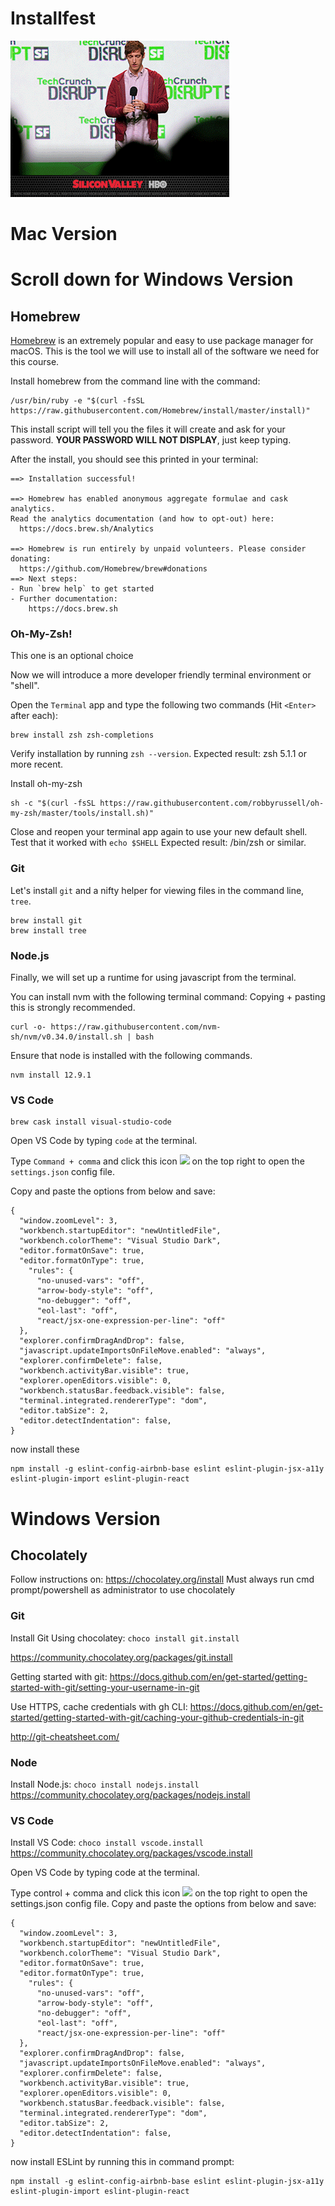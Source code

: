 # Installfest
![](siliconValley.gif)

# Mac Version
# Scroll down for Windows Version
## Homebrew

[Homebrew](https://brew.sh/) is an extremely popular and easy to use package manager for macOS. This is the tool we will use to install all of the software we need for this course.

Install homebrew from the command line with the command:

```shell
/usr/bin/ruby -e "$(curl -fsSL https://raw.githubusercontent.com/Homebrew/install/master/install)"
```

This install script will tell you the files it will create and ask for your password. **YOUR PASSWORD WILL NOT DISPLAY**, just keep typing.

After the install, you should see this printed in your terminal:

```shell
==> Installation successful!

==> Homebrew has enabled anonymous aggregate formulae and cask analytics.
Read the analytics documentation (and how to opt-out) here:
  https://docs.brew.sh/Analytics

==> Homebrew is run entirely by unpaid volunteers. Please consider donating:
  https://github.com/Homebrew/brew#donations
==> Next steps:
- Run `brew help` to get started
- Further documentation: 
    https://docs.brew.sh
```



### Oh-My-Zsh!

This one is an optional choice

Now we will introduce a more developer friendly terminal environment or "shell".

Open the `Terminal` app and type the following two commands (Hit `<Enter>` after each):
```
brew install zsh zsh-completions
```

Verify installation by running `zsh --version`. Expected result: zsh 5.1.1 or more recent.

Install oh-my-zsh 
```
sh -c "$(curl -fsSL https://raw.githubusercontent.com/robbyrussell/oh-my-zsh/master/tools/install.sh)"
```

Close and reopen your terminal app again to use your new default shell.
Test that it worked with 
```echo $SHELL```
Expected result: /bin/zsh or similar.







### Git
Let's install `git` and a nifty helper for viewing files in the command line, `tree`.


```
brew install git
brew install tree
```

### Node.js

Finally, we will set up a runtime for using javascript from the terminal.

You can install nvm with the following terminal command:
Copying + pasting this is strongly recommended.


```
curl -o- https://raw.githubusercontent.com/nvm-sh/nvm/v0.34.0/install.sh | bash
```

Ensure that node is installed with the following commands.

```
nvm install 12.9.1
```

### VS Code

```
brew cask install visual-studio-code
```

Open VS Code by typing `code` at the terminal.

Type `Command + comma` and click this icon ![](settings.png) on the top right to open the `settings.json` config file.

Copy and paste the options from below and save:
```
{
  "window.zoomLevel": 3,
  "workbench.startupEditor": "newUntitledFile",
  "workbench.colorTheme": "Visual Studio Dark",
  "editor.formatOnSave": true,
  "editor.formatOnType": true,
    "rules": {
      "no-unused-vars": "off",
      "arrow-body-style": "off",
      "no-debugger": "off",
      "eol-last": "off",
      "react/jsx-one-expression-per-line": "off"
  },
  "explorer.confirmDragAndDrop": false,
  "javascript.updateImportsOnFileMove.enabled": "always",
  "explorer.confirmDelete": false,
  "workbench.activityBar.visible": true,
  "explorer.openEditors.visible": 0,
  "workbench.statusBar.feedback.visible": false,
  "terminal.integrated.rendererType": "dom",
  "editor.tabSize": 2,
  "editor.detectIndentation": false,
}
```

now install these
```
npm install -g eslint-config-airbnb-base eslint eslint-plugin-jsx-a11y eslint-plugin-import eslint-plugin-react

```

# Windows Version

## Chocolately
Follow instructions on: https://chocolatey.org/install 
Must always run cmd prompt/powershell as administrator to use chocolately 

### Git
Install Git Using chocolatey: ```choco install git.install```

https://community.chocolatey.org/packages/git.install

Getting started with git: 
  https://docs.github.com/en/get-started/getting-started-with-git/setting-your-username-in-git

Use HTTPS, cache credentials with gh CLI: 
  https://docs.github.com/en/get-started/getting-started-with-git/caching-your-github-credentials-in-git

http://git-cheatsheet.com/ 

### Node
Install Node.js: ```choco install nodejs.install```
https://community.chocolatey.org/packages/nodejs.install

### VS Code
Install VS Code: ```choco install vscode.install```
https://community.chocolatey.org/packages/vscode.install

Open VS Code by typing code at the terminal.

Type control + comma and click this icon ![](settings.png) on the top right to open the settings.json config file.
Copy and paste the options from below and save:
```
{
  "window.zoomLevel": 3,
  "workbench.startupEditor": "newUntitledFile",
  "workbench.colorTheme": "Visual Studio Dark",
  "editor.formatOnSave": true,
  "editor.formatOnType": true,
    "rules": {
      "no-unused-vars": "off",
      "arrow-body-style": "off",
      "no-debugger": "off",
      "eol-last": "off",
      "react/jsx-one-expression-per-line": "off"
  },
  "explorer.confirmDragAndDrop": false,
  "javascript.updateImportsOnFileMove.enabled": "always",
  "explorer.confirmDelete": false,
  "workbench.activityBar.visible": true,
  "explorer.openEditors.visible": 0,
  "workbench.statusBar.feedback.visible": false,
  "terminal.integrated.rendererType": "dom",
  "editor.tabSize": 2,
  "editor.detectIndentation": false,
}
```
now install ESLint by running this in command prompt:
```
npm install -g eslint-config-airbnb-base eslint eslint-plugin-jsx-a11y eslint-plugin-import eslint-plugin-react

```










